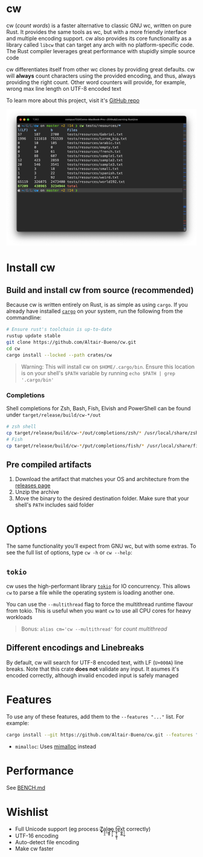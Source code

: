 # cw

<!-- cargo-sync-readme start -->

cw (*count words*) is a faster alternative to classic GNU wc, written on pure
Rust. It provides the same tools as wc, but with a more friendly interface
and multiple encoding support. cw also provides its core
functionality as a library called `libcw` that can target any arch with no
platform-specific code. The Rust compiler leverages great performance with
stupidly simple source code

cw differentiates itself from other wc clones by providing great defaults. cw
will **always** count characters using the provided encoding, and thus, always
providing the right count. Other word counters will provide, for example, wrong
max line length on UTF-8 encoded text

To learn more about this project, visit it's [GitHub repo](https://github.com/Altair-Bueno/cw)


<!-- cargo-sync-readme end -->

![img.png](.github/readme/img.png)

# Install cw

## Build and install cw from source (recommended)

Because cw is written entirely on Rust, is as simple as using `cargo`. If you
already have installed
[`cargo`](https://doc.rust-lang.org/cargo/getting-started/installation.html) on
your system, run the following from the commandline:

```bash
# Ensure rust's toolchain is up-to-date
rustup update stable
git clone https://github.com/Altair-Bueno/cw.git
cd cw
cargo install --locked --path crates/cw
```

> Warning: This will install cw on `$HOME/.cargo/bin`. Ensure this location is
> on your shell's `$PATH` variable by running `echo $PATH | grep '.cargo/bin'`

### Completions

Shell completions for Zsh, Bash, Fish, Elvish and PowerShell can be found under
`target/release/build/cw-*/out`

```bash
# zsh shell
cp target/release/build/cw-*/out/completions/zsh/* /usr/local/share/zsh/site-functions
# Fish
cp target/release/build/cw-*/put/completions/fish/* /usr/local/share/fish/completions
```

## Pre compiled artifacts

1. Download the artifact that matches your OS and architecture from the 
   [releases page](https://github.com/Altair-Bueno/cw/releases/latest)
2. Unzip the archive
3. Move the binary to the desired destination folder. Make sure that your 
   shell's `PATH` includes said folder

# Options

The same functionality you'll expect from GNU wc, but with some extras. To see
the full list of options, type `cw -h` or `cw --help`:

## `tokio`

cw uses the high-performant library [`tokio`](https://tokio.rs/) for IO
concurrency. This allows `cw` to parse a file while the operating system is
loading another one.

You can use the `--multithread` flag to force the multithread runtime flavour
from tokio. This is useful when you want `cw` to use all CPU cores for heavy
workloads

> Bonus: `alias cm='cw --multithread'` for _count multithread_

## Different encodings and Linebreaks

By default, cw will search for UTF-8 encoded text, with LF (`U+000A`) line
breaks. Note that this crate **does not** validate any input. It asumes it's
encoded correctly, although invalid encoded input is safely managed

# Features

To use any of these features, add them to the `--features "..."` list. For
example:

```bash
cargo install --git https://github.com/Altair-Bueno/cw.git --features "mimalloc"
```

- `mimalloc`: Uses [mimalloc](https://github.com/microsoft/mimalloc) instead

# Performance

See [BENCH.md](BENCH.md)

# Wishlist

- Full Unicode support (eg process Z҉͈͓͈͎a̘͈̠̭l̨̯g̶̬͇̭o̝̹̗͎̙ ͟t͖̙̟̹͇̥̝͡e̥͘x͚̺̭̻͘t͉͔̩̲̘ correctly)
- UTF-16 encoding
- Auto-detect file encoding
- Make cw faster
